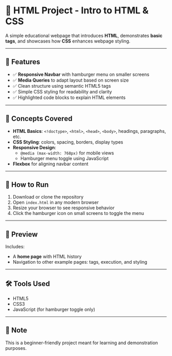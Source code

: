 # 📘 HTML Project - Intro to HTML & CSS

A simple educational webpage that introduces **HTML**, demonstrates **basic tags**, and showcases how **CSS** enhances webpage styling.

---

## 🚀 Features

- ✅ **Responsive Navbar** with hamburger menu on smaller screens  
- ✅ **Media Queries** to adapt layout based on screen size  
- ✅ Clean structure using semantic HTML5 tags  
- ✅ Simple CSS styling for readability and clarity  
- ✅ Highlighted code blocks to explain HTML elements  

---

## 🧠 Concepts Covered

- **HTML Basics**: `<!doctype>`, `<html>`, `<head>`, `<body>`, headings, paragraphs, etc.  
- **CSS Styling**: colors, spacing, borders, display types  
- **Responsive Design**:
  - `@media (max-width: 768px)` for mobile views  
  - Hamburger menu toggle using JavaScript  
- **Flexbox** for aligning navbar content  

---

## 📂 How to Run

1. Download or clone the repository  
2. Open `index.html` in any modern browser  
3. Resize your browser to see responsive behavior  
4. Click the hamburger icon on small screens to toggle the menu  

---

## 👀 Preview

Includes:
- A **home page** with HTML history  
- Navigation to other example pages: tags, execution, and styling  

---

## 🛠 Tools Used

- HTML5  
- CSS3  
- JavaScript (for hamburger toggle only)

---

## 📌 Note

This is a beginner-friendly project meant for learning and demonstration purposes.

